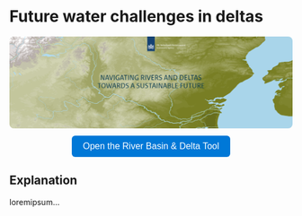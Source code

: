 # Future water challenges in deltas

<!-- For now we link to it with a button like the one below. In the future we might take over from PBL or link interactively -->

<img alt="River Basin & Delta Tool Preview" src="../images/PBL_deltas.png" class="page-main-photo" style="border-radius:8px;">

<a href="https://themasites.pbl.nl/future-water-challenges/river-basin-delta-tool/" target="_blank" style="text-decoration:none;">
    <div style="margin-top:10px; text-align:center">
      <button style="background-color:#0078D7; color:white; border:none; padding:10px 20px; border-radius:6px; cursor:pointer; font-size:16px;">
        Open the River Basin & Delta Tool
      </button>
    </div>
</a>

## Explanation
loremipsum...

<!-- PBL blocks embeddings, hence iframes do not work.. -->
<!-- <iframe 
    src="https://themasites.pbl.nl/future-water-challenges/river-basin-delta-tool" 
    width="100%" 
    height="600"
    style="border:1px solid #ccc; border-radius:8px;">
</iframe> -->
